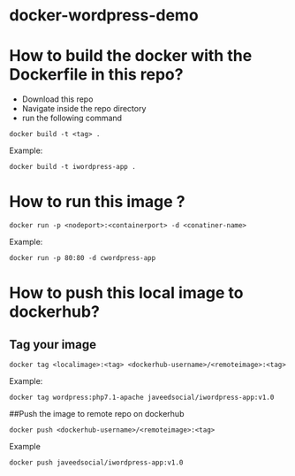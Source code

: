 # docker-wordpress-demo
# How to build the docker with the Dockerfile in this repo?
* Download this repo 
* Navigate inside the repo directory 
* run the following command 

```
docker build -t <tag> .
```
Example:
```
docker build -t iwordpress-app . 
```

# How to run this image ?
```
docker run -p <nodeport>:<containerport> -d <conatiner-name>
```
Example:
```
docker run -p 80:80 -d cwordpress-app 
```

# How to push this local image to dockerhub?

## Tag your image
```
docker tag <localimage>:<tag> <dockerhub-username>/<remoteimage>:<tag>
```

Example:
```
docker tag wordpress:php7.1-apache javeedsocial/iwordpress-app:v1.0
```

##Push the image to remote repo on dockerhub 
```
docker push <dockerhub-username>/<remoteimage>:<tag>
```
Example
```
docker push javeedsocial/iwordpress-app:v1.0
```
